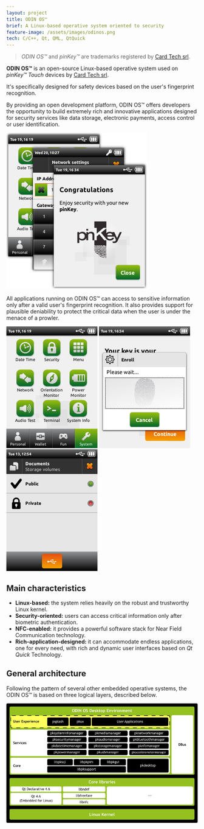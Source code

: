 ```yaml
---
layout: project
title: ODIN OS™
brief: A Linux-based operative system oriented to security
feature-image: /assets/images/odinos.png
tech: C/C++, Qt, QML, QtQuick
---
```


> *ODIN OS™* and *pinKey™* are trademarks registered by [Card Tech srl].

**ODIN OS™** is an open-source Linux-based operative system used on *pinKey™ Touch* devices by [Card Tech srl].

It's specifically designed for safety devices based on the user's fingerprint recognition.

By providing an open development platform, ODIN OS™ offers developers the opportunity to build extremely rich and innovative applications designed for security services like data storage, electronic payments, access control or user identification.

<img src="/assets/images/desktop.png" alt="ODIN OS™ Desktop"/>

All applications running on ODIN OS™ can access to sensitive information only after a valid user's fingerprint recognition. It also provides support for plausible deniability to protect the critical data when the user is under the menace of a prowler.

<div class="row">
  <img src="/assets/images/system-category.png" alt="ODIN OS™ Desktop"/>
  <img src="/assets/images/pkassistant-enrolling.png" alt="ODIN OS™ Desktop"/>
  <img src="/assets/images/public_mounted.png" alt="ODIN OS™ Desktop"/>
</div>

## Main characteristics

  * **Linux-based:** the system relies heavily on the robust and trustworthy Linux kernel.
  * **Security-oriented:** users can access critical information only after biometric authentication.
  * **NFC-enabled:** it provides a powerful software stack for Near Field Communication technology.
  * **Rich-application-designed:** it can accommodate endless applications, one for every need, with rich and dynamic user interfaces based on *Qt Quick* Technology.

## General architecture

Following the pattern of several other embedded operative systems, the ODIN OS™ is based on three logical layers, described below.

![ODIN OS™ Architecture](/assets/images/odin-os-architecture.jpg)

[Card Tech srl]: https://www.card-tech.it
[The Qt Company]: https://www.qt.io/
